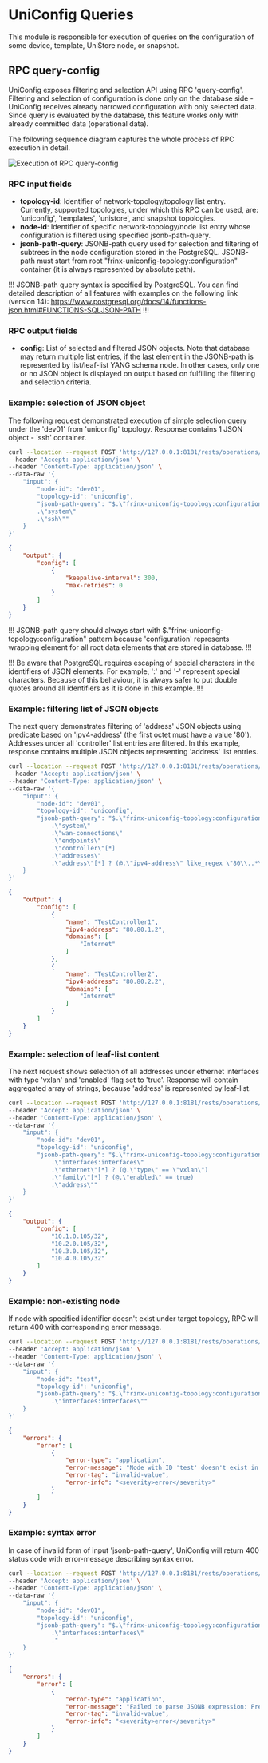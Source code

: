# UniConfig Queries

This module is responsible for execution of queries on the configuration of some device, template, UniStore node,
or snapshot.

## RPC query-config

UniConfig exposes filtering and selection API using RPC 'query-config'. Filtering and selection of configuration
is done only on the database side - UniConfig receives already narrowed configuration with only selected data.
Since query is evaluated by the database, this feature works only with already committed data (operational data).

The following sequence diagram captures the whole process of RPC execution in detail.

![Execution of RPC query-config](puml-RPC_query_config.svg)

### RPC input fields

- **topology-id**: Identifier of network-topology/topology list entry. Currently, supported topologies, under which
  this RPC can be used, are: 'uniconfig', 'templates', 'unistore', and snapshot topologies.
- **node-id**: Identifier of specific network-topology/node list entry whose configuration is filtered using specified
  jsonb-path-query.
- **jsonb-path-query**: JSONB-path query used for selection and filtering of subtrees in the node configuration stored
  in the PostgreSQL. JSONB-path must start from root "frinx-uniconfig-topology:configuration" container
  (it is always represented by absolute path).

!!!
JSONB-path query syntax is specified by PostgreSQL. You can find detailed description of all features with examples
on the following link (version 14):
https://www.postgresql.org/docs/14/functions-json.html#FUNCTIONS-SQLJSON-PATH
!!!

### RPC output fields

- **config**: List of selected and filtered JSON objects. Note that database may return multiple list entries,
  if the last element in the JSONB-path is represented by list/leaf-list YANG schema node. In other cases, only
  one or no JSON object is displayed on output based on fulfilling the filtering and selection criteria.

### Example: selection of JSON object

The following request demonstrated execution of simple selection query under the 'dev01' from 'uniconfig' topology.
Response contains 1 JSON object - 'ssh' container.

```bash RPC Request
curl --location --request POST 'http://127.0.0.1:8181/rests/operations/uniconfig-query:query-config' \
--header 'Accept: application/json' \
--header 'Content-Type: application/json' \
--data-raw '{
    "input": {
        "node-id": "dev01",
        "topology-id": "uniconfig",
        "jsonb-path-query": "$.\"frinx-uniconfig-topology:configuration\"
        .\"system\"
        .\"ssh\""
    }
}'
```

```json RPC Response, Status: 200
{
    "output": {
        "config": [
            {
                "keepalive-interval": 300,
                "max-retries": 0
            }
        ]
    }
}
```

!!!
JSONB-path query should always start with $.\"frinx-uniconfig-topology:configuration\" pattern because 'configuration'
represents wrapping element for all root data elements that are stored in database.
!!!

!!!
Be aware that PostgreSQL requires escaping of special characters in the identifiers of JSON elements. For example,
':' and '-' represent special characters. Because of this behaviour, it is always safer to put double quotes around
all identifiers as it is done in this example.
!!!

### Example: filtering list of JSON objects

The next query demonstrates filtering of 'address' JSON objects using predicate based on 'ipv4-address'
(the first octet must have a value '80'). Addresses under all 'controller' list entries are filtered.
In this example, response contains multiple JSON objects representing 'address' list entries.

```bash RPC Request
curl --location --request POST 'http://127.0.0.1:8181/rests/operations/uniconfig-query:query-config' \
--header 'Accept: application/json' \
--header 'Content-Type: application/json' \
--data-raw '{
    "input": {
        "node-id": "dev01",
        "topology-id": "uniconfig",
        "jsonb-path-query": "$.\"frinx-uniconfig-topology:configuration\"
            .\"system\"
            .\"wan-connections\"
            .\"endpoints\"
            .\"controller\"[*]
            .\"addresses\"
            .\"address\"[*] ? (@.\"ipv4-address\" like_regex \"80\\..*\")"
    }
}'
```

```json RPC Response, Status: 200
{
    "output": {
        "config": [
            {
                "name": "TestController1",
                "ipv4-address": "80.80.1.2",
                "domains": [
                    "Internet"
                ]
            },
            {
                "name": "TestController2",
                "ipv4-address": "80.80.2.2",
                "domains": [
                    "Internet"
                ]
            }
        ]
    }
}
```

### Example: selection of leaf-list content

The next request shows selection of all addresses under ethernet interfaces with type 'vxlan' and 'enabled' flag
set to 'true'. Response will contain aggregated array of strings, because 'address' is represented by leaf-list.

```bash RPC Request
curl --location --request POST 'http://127.0.0.1:8181/rests/operations/uniconfig-query:query-config' \
--header 'Accept: application/json' \
--header 'Content-Type: application/json' \
--data-raw '{
    "input": {
        "node-id": "dev01",
        "topology-id": "uniconfig",
        "jsonb-path-query": "$.\"frinx-uniconfig-topology:configuration\"
            .\"interfaces:interfaces\"
            .\"ethernet\"[*] ? (@.\"type\" == \"vxlan\")
            .\"family\"[*] ? (@.\"enabled\" == true)
            .\"address\""
    }
}'
```

```json RPC Response, Status: 200
{
    "output": {
        "config": [
            "10.1.0.105/32",
            "10.2.0.105/32",
            "10.3.0.105/32",
            "10.4.0.105/32"
        ]
    }
}
```

### Example: non-existing node

If node with specified identifier doesn't exist under target topology, RPC will return 400 with corresponding
error message.

```bash RPC Request
curl --location --request POST 'http://127.0.0.1:8181/rests/operations/uniconfig-query:query-config' \
--header 'Accept: application/json' \
--header 'Content-Type: application/json' \
--data-raw '{
    "input": {
        "node-id": "test",
        "topology-id": "uniconfig",
        "jsonb-path-query": "$.\"frinx-uniconfig-topology:configuration\"
            .\"interfaces:interfaces\""
    }
}'
```

```json RPC Response, Status: 400
{
    "errors": {
        "error": [
            {
                "error-type": "application",
                "error-message": "Node with ID 'test' doesn't exist in the topology 'uniconfig'",
                "error-tag": "invalid-value",
                "error-info": "<severity>error</severity>"
            }
        ]
    }
}
```

### Example: syntax error

In case of invalid form of input 'jsonb-path-query', UniConfig will return 400 status code with error-message
describing syntax error.

```bash RPC Request
curl --location --request POST 'http://127.0.0.1:8181/rests/operations/uniconfig-query:query-config' \
--header 'Accept: application/json' \
--header 'Content-Type: application/json' \
--data-raw '{
    "input": {
        "node-id": "dev01",
        "topology-id": "uniconfig",
        "jsonb-path-query": "$.\"frinx-uniconfig-topology:configuration\"
            .\"interfaces:interfaces\"
            ."
    }
}'
```

```json RPC Response, Status: 400
{
    "errors": {
        "error": [
            {
                "error-type": "application",
                "error-message": "Failed to parse JSONB expression: PreparedStatementCallback; bad SQL grammar [SELECT jsonb_path_query(config,'$.\"frinx-uniconfig-topology:configuration\"\n                    .\"interfaces:interfaces\"\n                    .') AS config FROM node WHERE node_id = ?]; nested exception is ERROR: syntax error, unexpected $end at end of jsonpath input\n  Position: 32",
                "error-tag": "invalid-value",
                "error-info": "<severity>error</severity>"
            }
        ]
    }
}
```